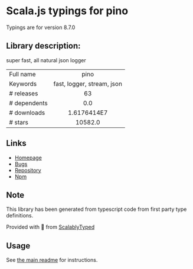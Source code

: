 
# Scala.js typings for pino

Typings are for version 8.7.0

## Library description:
super fast, all natural json logger

|                    |                 |
| ------------------ | :-------------: |
| Full name          | pino |
| Keywords           | fast, logger, stream, json |
| # releases         | 63 |
| # dependents       | 0.0 |
| # downloads        | 1.6176414E7 |
| # stars            | 10582.0 |

## Links
- [Homepage](https://getpino.io)
- [Bugs](https://github.com/pinojs/pino/issues)
- [Repository](https://github.com/pinojs/pino)
- [Npm](https://www.npmjs.com/package/pino)
    


## Note
This library has been generated from typescript code from first party type definitions.

Provided with :purple_heart: from [ScalablyTyped](https://github.com/oyvindberg/ScalablyTyped)

## Usage
See [the main readme](../../readme.md) for instructions.


